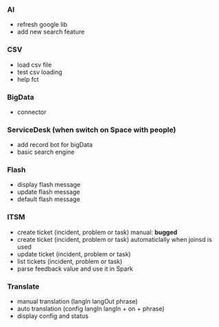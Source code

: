 ### AI
* refresh google lib
* add new search feature

### CSV
* load csv file
* test csv loading
* help fct

### BigData
* connector

### ServiceDesk (when switch on Space with people)
* add record bot for bigData
* basic search engine

### Flash
* display flash message
* update flash message
* default flash message

### ITSM
* create ticket (incident, problem or task) manual: **bugged**
* create ticket (incident, problem or task) automaticlally when joinsd is used
* update ticket (incident, problem or task)
* list tickets (incident, problem or task)
* parse feedback value and use it in Spark

### Translate
* manual translation (langIn langOut phrase)
* auto translation (config langIn langIn + on + phrase)
* display config and status
